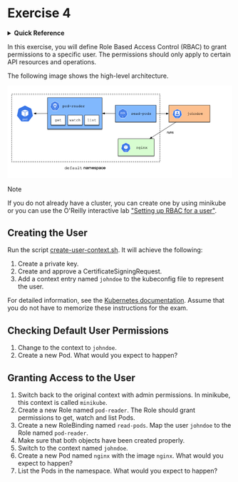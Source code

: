 # Exercise 4

<details>
<summary><b>Quick Reference</b></summary>
<p>

* Namespace: `default`<br>
* Documentation: [Using RBAC Authorization](https://kubernetes.io/docs/reference/access-authn-authz/rbac/)

</p>
</details>

In this exercise, you will define Role Based Access Control (RBAC) to grant permissions to a specific user. The permissions should only apply to certain API resources and operations.

The following image shows the high-level architecture.

![rbac](imgs/rbac.png)

> [!NOTE]
> If you do not already have a cluster, you can create one by using minikube or you can use the O'Reilly interactive lab ["Setting up RBAC for a user"](https://learning.oreilly.com/scenarios/cka-prep-setting/9781492095477/).

## Creating the User

Run the script [create-user-context.sh](./create-user-context.sh). It will achieve the following:

1. Create a private key.
2. Create and approve a CertificateSigningRequest.
3. Add a context entry named `johndoe` to the kubeconfig file to represent the user.

For detailed information, see the [Kubernetes documentation](https://kubernetes.io/docs/reference/access-authn-authz/certificate-signing-requests/#normal-user). Assume that you do not have to memorize these instructions for the exam.

## Checking Default User Permissions

1. Change to the context to `johndoe`.
2. Create a new Pod. What would you expect to happen?

## Granting Access to the User

1. Switch back to the original context with admin permissions. In minikube, this context is called `minikube`.
2. Create a new Role named `pod-reader`. The Role should grant permissions to get, watch and list Pods.
3. Create a new RoleBinding named `read-pods`. Map the user `johndoe` to the Role named `pod-reader`.
4. Make sure that both objects have been created properly.
5. Switch to the context named `johndoe`.
6. Create a new Pod named `nginx` with the image `nginx`. What would you expect to happen?
7. List the Pods in the namespace. What would you expect to happen?
